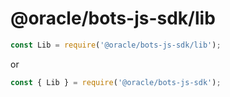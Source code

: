 # @oracle/bots-js-sdk/lib

```javascript
const Lib = require('@oracle/bots-js-sdk/lib');
```

or

```javascript
const { Lib } = require('@oracle/bots-js-sdk');
```